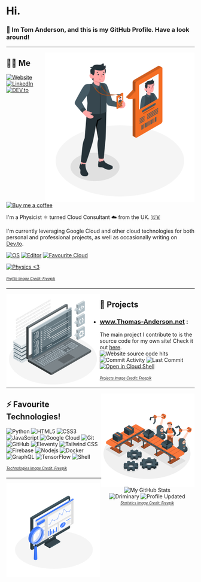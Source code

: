 # Hi.

### 👋 Im Tom Anderson, and this is my GitHub Profile. Have a look around!

***

<img align="right" height="400" src="./profile.svg" alt="Profile SVG">

## 👨‍🦰 Me

[![Website](https://img.shields.io/badge/Website-www.thomas--anderson.net-21374b?style=flat-square&logo=html5&logoColor=white)](https://www.thomas-anderson.net) 
[![LinkedIn](https://img.shields.io/badge/LinkedIn-Tom%20Anderson-informational?style=flat-square&logo=linkedin&logoColor=white)](https://www.linkedin.com/in/th0masanderson/) 
[![DEV.to](https://img.shields.io/badge/DEV.to-ndsn-black?logo=dev.to&logoColor=white)](https://dev.to/ndsn)
[![Buy me a coffee](https://img.shields.io/badge/Buy%20me%20a%20coffee-orange?logo=Buy%20Me%20A%20Coffee&logoColor=white)](https://www.buymeacoffee.com/ndsn)

I'm a Physicist ⚛️ turned Cloud Consultant ☁️ from the UK. 🇬🇧

I'm currently leveraging Google Cloud and other cloud technologies for both personal and professional projects, as well as occasionally writing on [Dev.to](https://dev.to/ndsn).

[![OS](https://img.shields.io/badge/OS-Chrome%20OS-informational?style=flat-square&logo=google-chrome&logoColor=white)](https://www.google.com/intl/en_uk/chromebook/chrome-os/) 
[![Editor](https://img.shields.io/badge/Editor-Google%20Cloud%20Shell-lightgrey?style=flat-square&logo=gnu-bash&logoColor=white)](https://cloud.google.com/shell) 
[![Favourite Cloud](https://img.shields.io/badge/Favourite%20Cloud-Google%20Cloud-yellow?style=flat-square&logo=google-cloud&logoColor=white)](https://cloud.google.com/)

[![Physics <3](https://img.shields.io/badge/I%20%E2%99%A5-Physics-brightgreen?style=flat-square&logo=electron&logoColor=white)](https://eps.leeds.ac.uk/physics)

<sub><sup>*<a href="https://stories.freepik.com/people">Profile Image Credit: Freepik</a>*</sup></sub>

***

<img align="left" height="250" src="./projects.svg" alt="Projects SVG">

## 🚧 Projects

* ### **www.Thomas-Anderson.net** : 
The main project I contribute to is the source code for my own site! Check it out [here](https://github.com/Driminary/thomas-anderson.net).\
![Website source code hits](https://badges.pufler.dev/visits/Driminary/thomas-anderson.net) ![Commit Activity](http://img.shields.io/github/commit-activity/m/Driminary/thomas-anderson.net) ![Last Commit](https://img.shields.io/github/last-commit/Driminary/thomas-anderson.net)\
[![Open in Cloud Shell](https://img.shields.io/badge/Google%20Cloud%20Shell-Clone-5391FE?style=for-the-badge&logo=gnu-bash&logoColor=white)](https://ssh.cloud.google.com/cloudshell/editor?cloudshell_git_repo=https://github.com/driminary/thomas-anderson.net.git&shellonly=true)

<sub><sup>*<a href="https://stories.freepik.com/web">Projects Image Credit: Freepik</a>*</sup></sub>

***

<img align="right" height="250" src="./technologies.svg" alt="Technologies SVG">

## ⚡ Favourite Technologies!

![Python](https://img.shields.io/badge/-Python-black?logo=Python)
![HTML5](https://img.shields.io/badge/-HTML5-E34F26?logo=html5&logoColor=white)
![CSS3](https://img.shields.io/badge/-CSS3-1572B6?logo=css3)
![JavaScript](https://img.shields.io/badge/-JavaScript-black?logo=javascript)
![Google Cloud](https://img.shields.io/badge/Google%20Cloud-black?logo=google-cloud)
![Git](https://img.shields.io/badge/-Git-black?logo=git)
![GitHub](https://img.shields.io/badge/-GitHub-181717?logo=github)
![Eleventy](https://img.shields.io/badge/-11ty-black?logo=eleventy)
![Tailwind CSS](https://img.shields.io/badge/-Tailwind%20CSS-38B2AC?logo=tailwind-css&logoColor=white)
![Firebase](https://img.shields.io/badge/-Firebase-FFCA28?logo=firebase&logoColor=black)
![Nodejs](https://img.shields.io/badge/-Nodejs-black?logo=Node.js)
![Docker](https://img.shields.io/badge/-Docker-black?logo=docker)
![GraphQL](https://img.shields.io/badge/-GraphQL-E10098?logo=graphql)
![TensorFlow](https://img.shields.io/badge/-TensorFlow-FF6F00?logo=tensorflow&logoColor=white)
![Shell](https://img.shields.io/badge/-shell-5391FE?logo=PowerShell&logoColor=white)

<sub><sup>*<a href="https://stories.freepik.com/work">Technologies Image Credit: Freepik</a>*</sup></sub>

***

<img align="left" height="250" src="./statistics.svg" alt="Statistics SVG">

<p align="center">
  <img src="https://github-readme-stats.vercel.app/api?username=driminary&show_icons=true" alt="My GitHub Stats" />
  <br>
  <img src="https://komarev.com/ghpvc/?username=Driminary&label=You are visitor" alt="Driminary" />
  <img src="https://img.shields.io/github/last-commit/driminary/driminary?label=profile%20updated&style=flat-square" alt="Profile Updated" />
  <br>
  <sub><sup><em><a href="https://stories.freepik.com/data">Statistics Image Credit: Freepik</a></em></sup></sub>
</p>

